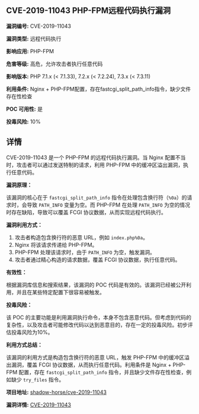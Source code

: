 ## CVE-2019-11043 PHP-FPM远程代码执行漏洞

**漏洞编号:** CVE-2019-11043

**漏洞类型:** 远程代码执行

**影响应用:** PHP-FPM

**危害等级:** 高危，允许攻击者执行任意代码

**影响版本:** PHP 7.1.x (< 7.1.33), 7.2.x (< 7.2.24), 7.3.x (< 7.3.11)

**利用条件:** Nginx + PHP-FPM配置，存在fastcgi_split_path_info指令，缺少文件存在性检查

**POC 可用性:** 是

**投毒风险:** 10%

## 详情

CVE-2019-11043 是一个 PHP-FPM 的远程代码执行漏洞。当 Nginx 配置不当时，攻击者可以通过发送特制的请求，利用 PHP-FPM 中的缓冲区溢出漏洞，执行任意代码。

**漏洞原理：**

该漏洞的核心在于 `fastcgi_split_path_info` 指令在处理包含换行符（`%0a`）的请求时，会导致 `PATH_INFO` 变量为空。而 PHP-FPM 在处理 `PATH_INFO` 为空的情况时存在缺陷，导致可以覆盖 FCGI 协议数据，从而实现远程代码执行。

**漏洞利用方式：**

1.  攻击者构造包含换行符的恶意 URL，例如 `index.php%0a`。
2.  Nginx 将该请求传递给 PHP-FPM。
3.  PHP-FPM 处理该请求时，由于 `PATH_INFO` 为空，触发漏洞。
4.  攻击者通过精心构造的请求数据，覆盖 FCGI 协议数据，执行任意代码。

**有效性：**

根据漏洞库信息和搜索结果，该漏洞的 POC 代码是有效的。该漏洞已经被公开利用，并且在某些特定配置下很容易被触发。

**投毒风险：**

该 POC 的主要功能是利用漏洞执行命令，本身不包含恶意代码。但考虑到代码的复杂性，以及攻击者可能修改代码以达到恶意目的，存在一定的投毒风险。初步评估投毒风险为10%。

**利用方式总结：**

该漏洞的利用方式是构造包含换行符的恶意 URL，触发 PHP-FPM 中的缓冲区溢出漏洞，覆盖 FCGI 协议数据，从而执行任意代码。利用条件是 Nginx + PHP-FPM 配置，存在 `fastcgi_split_path_info` 指令，并且缺少文件存在性检查，例如缺少 `try_files` 指令。


**项目地址:** [shadow-horse/cve-2019-11043](https://github.com/shadow-horse/cve-2019-11043)

**漏洞详情:** [CVE-2019-11043](https://nvd.nist.gov/vuln/detail/CVE-2019-11043)